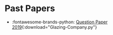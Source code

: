 # Past Papers

<div class="grid cards" markdown>
  
- :fontawesome-brands-python: [Question Paper 2019](){:download="Glazing-Company.py"}

</div>
